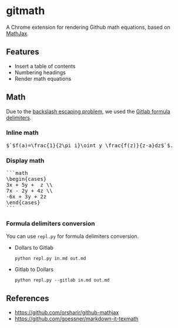 # gitmath

A Chrome extension for rendering Github math equations, based on [MathJax](https://www.mathjax.org/).

## Features

- Insert a table of contents
- Numbering headings
- Render math equations

## Math

Due to the [backslash escaping problem](https://docs.github.com/en/github/writing-on-github/getting-started-with-writing-and-formatting-on-github/basic-writing-and-formatting-syntax#ignoring-markdown-formatting), we used the [Gitlab formula delimiters](https://docs.gitlab.com/ee/user/markdown.html#math).

### Inline math

<pre>
$`$f(a)=\frac{1}{2\pi i}\oint_y \frac{f(z)}{z-a}dz$`$.
</pre>

### Display math

<pre>
```math
\begin{cases}
3x + 5y +  z \\
7x - 2y + 4z \\
-6x + 3y + 2z
\end{cases}
```
</pre>

### Formula delimiters conversion

You can use `repl.py` for formula delimiters conversion.

- Dollars to Gitlab

  ```console
  python repl.py in.md out.md
  ```

- Gitlab to Dollars

  ```console
  python repl.py --gitlab in.md out.md
  ```

## References

- <https://github.com/orsharir/github-mathjax>
- <https://github.com/goessner/markdown-it-texmath>
